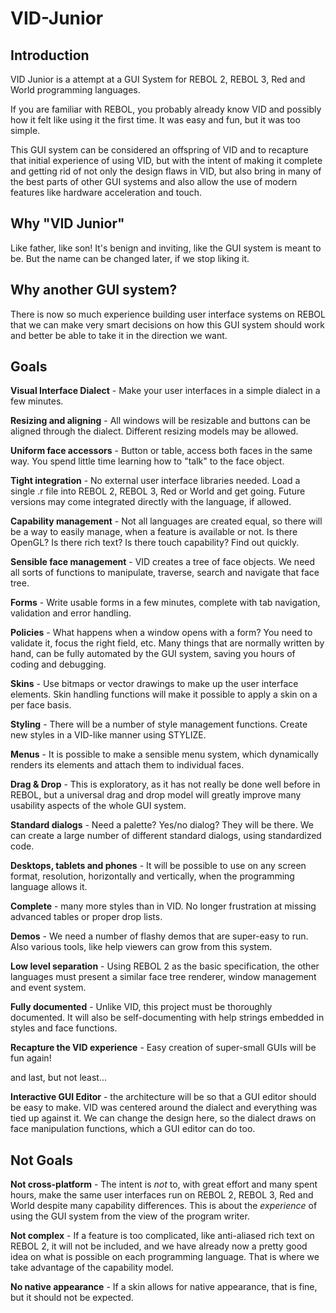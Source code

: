 # VID-Junior

## Introduction

VID Junior is a attempt at a GUI System for REBOL 2, REBOL 3, Red and World programming languages.

If you are familiar with REBOL, you probably already know VID and possibly how it felt like using it the first time. It was easy and fun, but it was too simple.

This GUI system can be considered an offspring of VID and to recapture that initial experience of using VID, but with the intent of making it complete and getting rid of not only the design flaws in VID, but also bring in many of the best parts of other GUI systems and also allow the use of modern features like hardware acceleration and touch.

## Why "VID Junior"

Like father, like son! It's benign and inviting, like the GUI system is meant to be. But the name can be changed later, if we stop liking it.

## Why another GUI system?

There is now so much experience building user interface systems on REBOL that we can make very smart decisions on how this GUI system should work and better be able to take it in the direction we want.

## Goals

**Visual Interface Dialect** - Make your user interfaces in a simple dialect in a few minutes.

**Resizing and aligning** - All windows will be resizable and buttons can be aligned through the dialect. Different resizing models may be allowed.

**Uniform face accessors** - Button or table, access both faces in the same way. You spend little time learning how to "talk" to the face object.

**Tight integration** - No external user interface libraries needed. Load a single .r file into REBOL 2, REBOL 3, Red or World and get going. Future versions may come integrated directly with the language, if allowed.

**Capability management** - Not all languages are created equal, so there will be a way to easily manage, when a feature is available or not. Is there OpenGL? Is there rich text? Is there touch capability? Find out quickly.

**Sensible face management** - VID creates a tree of face objects. We need all sorts of functions to manipulate, traverse, search and navigate that face tree.

**Forms** - Write usable forms in a few minutes, complete with tab navigation, validation and error handling.

**Policies** - What happens when a window opens with a form? You need to validate it, focus the right field, etc. Many things that are normally written by hand, can be fully automated by the GUI system, saving you hours of coding and debugging.

**Skins** - Use bitmaps or vector drawings to make up the user interface elements. Skin handling functions will make it possible to apply a skin on a per face basis.

**Styling** - There will be a number of style management functions. Create new styles in a VID-like manner using STYLIZE.

**Menus** - It is possible to make a sensible menu system, which dynamically renders its elements and attach them to individual faces.

**Drag & Drop** - This is exploratory, as it has not really be done well before in REBOL, but a universal drag and drop model will greatly improve many usability aspects of the whole GUI system.

**Standard dialogs** - Need a palette? Yes/no dialog? They will be there. We can create a large number of different standard dialogs, using standardized code.

**Desktops, tablets and phones** - It will be possible to use on any screen format, resolution, horizontally and vertically, when the programming language allows it.

**Complete** - many more styles than in VID. No longer frustration at missing advanced tables or proper drop lists.

**Demos** - We need a number of flashy demos that are super-easy to run. Also various tools, like help viewers can grow from this system.

**Low level separation** - Using REBOL 2 as the basic specification, the other languages must present a similar face tree renderer, window management and event system.

**Fully documented** - Unlike VID, this project must be thoroughly documented. It will also be self-documenting with help strings embedded in styles and face functions.

**Recapture the VID experience** - Easy creation of super-small GUIs will be fun again!

and last, but not least...

**Interactive GUI Editor** - the architecture will be so that a GUI editor should be easy to make. VID was centered around the dialect and everything was tied up against it. We can change the design here, so the dialect draws on face manipulation functions, which a GUI editor can do too.

## Not Goals

**Not cross-platform** - The intent is *not* to, with great effort and many spent hours, make the same user interfaces run on REBOL 2, REBOL 3, Red and World despite many capability differences. This is about the *experience* of using the GUI system from the view of the program writer.

**Not complex** - If a feature is too complicated, like anti-aliased rich text on REBOL 2, it will not be included, and we have already now a pretty good idea on what is possible on each programming language. That is where we take advantage of the capability model.

**No native appearance** - If a skin allows for native appearance, that is fine, but it should not be expected.
